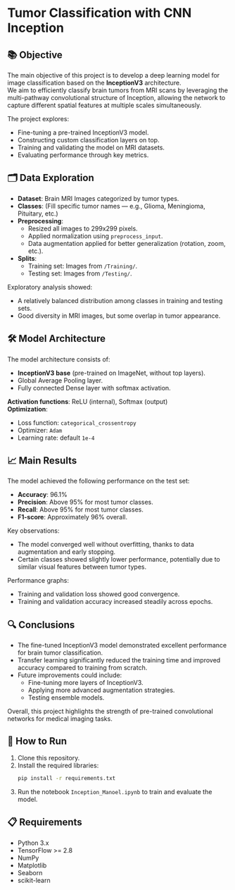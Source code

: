 # Tumor Classification with CNN Inception

## 📚 Objective
The main objective of this project is to develop a deep learning model for image classification based on the **InceptionV3** architecture.  
We aim to efficiently classify brain tumors from MRI scans by leveraging the multi-pathway convolutional structure of Inception, allowing the network to capture different spatial features at multiple scales simultaneously.

The project explores:
- Fine-tuning a pre-trained InceptionV3 model.
- Constructing custom classification layers on top.
- Training and validating the model on MRI datasets.
- Evaluating performance through key metrics.

## 🗂️ Data Exploration
- **Dataset**: Brain MRI Images categorized by tumor types.
- **Classes**: (Fill specific tumor names — e.g., Glioma, Meningioma, Pituitary, etc.)
- **Preprocessing**:
  - Resized all images to 299x299 pixels.
  - Applied normalization using `preprocess_input`.
  - Data augmentation applied for better generalization (rotation, zoom, etc.).
- **Splits**:
  - Training set: Images from `/Training/`.
  - Testing set: Images from `/Testing/`.

Exploratory analysis showed:
- A relatively balanced distribution among classes in training and testing sets.
- Good diversity in MRI images, but some overlap in tumor appearance.

## 🛠️ Model Architecture
The model architecture consists of:
- **InceptionV3 base** (pre-trained on ImageNet, without top layers).
- Global Average Pooling layer.
- Fully connected Dense layer with softmax activation.

**Activation functions**: ReLU (internal), Softmax (output)  
**Optimization**:
- Loss function: `categorical_crossentropy`
- Optimizer: `Adam`
- Learning rate: default `1e-4`

## 📈 Main Results
The model achieved the following performance on the test set:
- **Accuracy**: 96.1%
- **Precision**: Above 95% for most tumor classes.
- **Recall**: Above 95% for most tumor classes.
- **F1-score**: Approximately 96% overall.

Key observations:
- The model converged well without overfitting, thanks to data augmentation and early stopping.
- Certain classes showed slightly lower performance, potentially due to similar visual features between tumor types.

Performance graphs:
- Training and validation loss showed good convergence.
- Training and validation accuracy increased steadily across epochs.

## 🔍 Conclusions
- The fine-tuned InceptionV3 model demonstrated excellent performance for brain tumor classification.
- Transfer learning significantly reduced the training time and improved accuracy compared to training from scratch.
- Future improvements could include:
  - Fine-tuning more layers of InceptionV3.
  - Applying more advanced augmentation strategies.
  - Testing ensemble models.

Overall, this project highlights the strength of pre-trained convolutional networks for medical imaging tasks.

## 🚀 How to Run
1. Clone this repository.
2. Install the required libraries:
    ```bash
    pip install -r requirements.txt
    ```
3. Run the notebook `Inception_Manoel.ipynb` to train and evaluate the model.

## 📋 Requirements
- Python 3.x
- TensorFlow >= 2.8
- NumPy
- Matplotlib
- Seaborn
- scikit-learn
